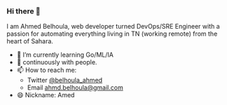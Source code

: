 ### Hi there 👋

I am Ahmed Belhoula, web developer turned DevOps/SRE Engineer with a passion for automating everything living in TN (working remote) from the heart of Sahara.

- 🌱 I’m currently learning Go/ML/IA
- 👯 continuously with people.
- 📫 How to reach me:
  - Twitter [@belhoula_ahmed](https://twitter.com/belhoula_ahmed)
  - Email ahmd.belhoula@gmail.com
- 😄 Nickname: Amed
